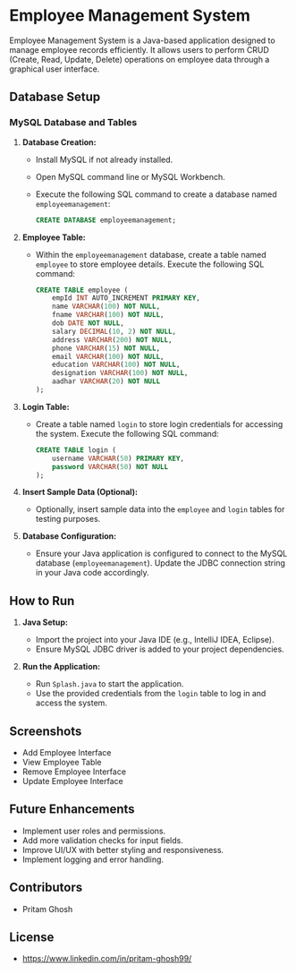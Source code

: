 # Employee Management System

Employee Management System is a Java-based application designed to manage employee records efficiently. It allows users to perform CRUD (Create, Read, Update, Delete) operations on employee data through a graphical user interface.

## Database Setup

### MySQL Database and Tables

1. **Database Creation:**
   - Install MySQL if not already installed.
   - Open MySQL command line or MySQL Workbench.
   - Execute the following SQL command to create a database named `employeemanagement`:

     ```sql
     CREATE DATABASE employeemanagement;
     ```

2. **Employee Table:**
   - Within the `employeemanagement` database, create a table named `employee` to store employee details. Execute the following SQL command:

     ```sql
     CREATE TABLE employee (
         empId INT AUTO_INCREMENT PRIMARY KEY,
         name VARCHAR(100) NOT NULL,
         fname VARCHAR(100) NOT NULL,
         dob DATE NOT NULL,
         salary DECIMAL(10, 2) NOT NULL,
         address VARCHAR(200) NOT NULL,
         phone VARCHAR(15) NOT NULL,
         email VARCHAR(100) NOT NULL,
         education VARCHAR(100) NOT NULL,
         designation VARCHAR(100) NOT NULL,
         aadhar VARCHAR(20) NOT NULL
     );
     ```

3. **Login Table:**
   - Create a table named `login` to store login credentials for accessing the system. Execute the following SQL command:

     ```sql
     CREATE TABLE login (
         username VARCHAR(50) PRIMARY KEY,
         password VARCHAR(50) NOT NULL
     );
     ```

4. **Insert Sample Data (Optional):**
   - Optionally, insert sample data into the `employee` and `login` tables for testing purposes.

5. **Database Configuration:**
   - Ensure your Java application is configured to connect to the MySQL database (`employeemanagement`). Update the JDBC connection string in your Java code accordingly.

## How to Run

1. **Java Setup:**
   - Import the project into your Java IDE (e.g., IntelliJ IDEA, Eclipse).
   - Ensure MySQL JDBC driver is added to your project dependencies.

2. **Run the Application:**
   - Run `Splash.java` to start the application.
   - Use the provided credentials from the `login` table to log in and access the system.

## Screenshots

- Add Employee Interface
- View Employee Table
- Remove Employee Interface
- Update Employee Interface

## Future Enhancements

- Implement user roles and permissions.
- Add more validation checks for input fields.
- Improve UI/UX with better styling and responsiveness.
- Implement logging and error handling.

## Contributors

- Pritam Ghosh


## License

- https://www.linkedin.com/in/pritam-ghosh99/
